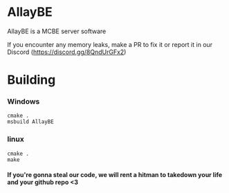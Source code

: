# AllayBE
AllayBE is a MCBE server software

If you encounter any memory leaks, make a PR to fix it or report it in our Discord (https://discord.gg/8QndUrGFx2)

# Building

### Windows
```
cmake .
msbuild AllayBE
```

### linux

```
cmake .
make
```

#### If you're gonna steal our code, we will rent a hitman to takedown your life and your github repo <3

